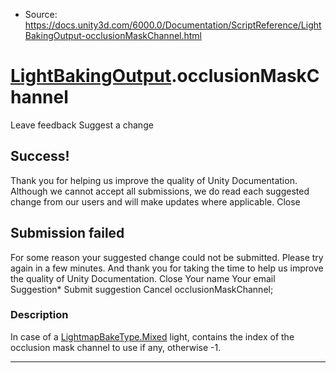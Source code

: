 * Source: https://docs.unity3d.com/6000.0/Documentation/ScriptReference/LightBakingOutput-occlusionMaskChannel.html

#  [LightBakingOutput](https://docs.unity3d.com/6000.0/Documentation/ScriptReference/LightBakingOutput.html).occlusionMaskChannel
Leave feedback
Suggest a change
## Success!
Thank you for helping us improve the quality of Unity Documentation. Although we cannot accept all submissions, we do read each suggested change from our users and will make updates where applicable.
Close
## Submission failed
For some reason your suggested change could not be submitted. Please <a>try again</a> in a few minutes. And thank you for taking the time to help us improve the quality of Unity Documentation.
Close
Your name Your email Suggestion* Submit suggestion
Cancel
occlusionMaskChannel; 
### Description
In case of a [LightmapBakeType.Mixed](https://docs.unity3d.com/6000.0/Documentation/ScriptReference/LightmapBakeType.Mixed.html) light, contains the index of the occlusion mask channel to use if any, otherwise -1.
* * *
